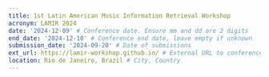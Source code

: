 ```yaml
---
title: 1st Latin American Music Information Retrieval Workshop
acronym: LAMIR 2024
date: '2024-12-09' # Conference date. Ensure mm and dd are 2 digits
end_date: '2024-12-10' # Conference end date, leave empty if unknown
submission_date: '2024-09-20' # Date of submissions
ext_url: https://lamir-workshop.github.io/ # External URL to conference website
location: Rio de Janeiro, Brazil # City, Country
---
```

